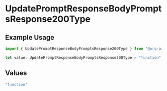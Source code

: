 # UpdatePromptResponseBodyPromptsResponse200Type

## Example Usage

```typescript
import { UpdatePromptResponseBodyPromptsResponse200Type } from "@orq-ai/node/models/operations";

let value: UpdatePromptResponseBodyPromptsResponse200Type = "function";
```

## Values

```typescript
"function"
```